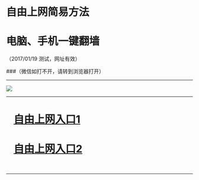 ﻿# 自由上网简易方法

# 电脑、手机一键翻墙

（2017/01/19 测试，网址有效）


###（微信如打不开，请转到浏览器打开）


***

<img src="https://camo.githubusercontent.com/07011868a22e84e00b262f187bd20f8857cff2df/687474703a2f2f66712d313030312e6671313030332e696e666f2f7069632f796a66712d32303136313232356f6b2e706e67" /> 


***
# &nbsp;&nbsp; <a href="http://fqtz-1186.fqw99.tk " target="_blank">自由上网入口1</a>
# &nbsp;&nbsp; <a href="https://github.com/ogate/ogate/blob/master/README.md?0109" target="_blank">自由上网入口2</a>
﻿
***

